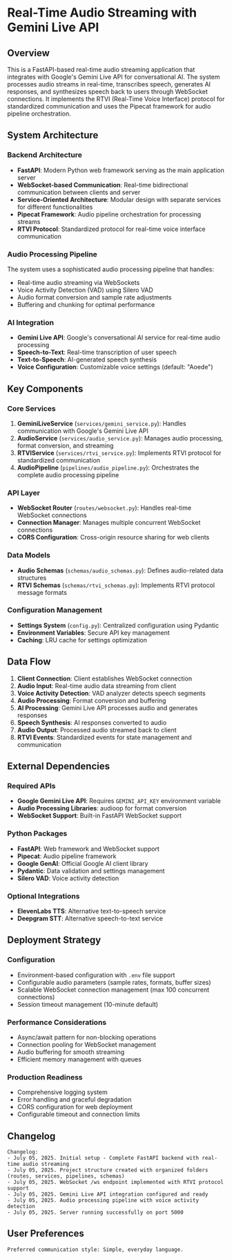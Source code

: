 # Real-Time Audio Streaming with Gemini Live API

## Overview

This is a FastAPI-based real-time audio streaming application that integrates with Google's Gemini Live API for conversational AI. The system processes audio streams in real-time, transcribes speech, generates AI responses, and synthesizes speech back to users through WebSocket connections. It implements the RTVI (Real-Time Voice Interface) protocol for standardized communication and uses the Pipecat framework for audio pipeline orchestration.

## System Architecture

### Backend Architecture
- **FastAPI**: Modern Python web framework serving as the main application server
- **WebSocket-based Communication**: Real-time bidirectional communication between clients and server
- **Service-Oriented Architecture**: Modular design with separate services for different functionalities
- **Pipecat Framework**: Audio pipeline orchestration for processing streams
- **RTVI Protocol**: Standardized protocol for real-time voice interface communication

### Audio Processing Pipeline
The system uses a sophisticated audio processing pipeline that handles:
- Real-time audio streaming via WebSockets
- Voice Activity Detection (VAD) using Silero VAD
- Audio format conversion and sample rate adjustments
- Buffering and chunking for optimal performance

### AI Integration
- **Gemini Live API**: Google's conversational AI service for real-time audio processing
- **Speech-to-Text**: Real-time transcription of user speech
- **Text-to-Speech**: AI-generated speech synthesis
- **Voice Configuration**: Customizable voice settings (default: "Aoede")

## Key Components

### Core Services
1. **GeminiLiveService** (`services/gemini_service.py`): Handles communication with Google's Gemini Live API
2. **AudioService** (`services/audio_service.py`): Manages audio processing, format conversion, and streaming
3. **RTVIService** (`services/rtvi_service.py`): Implements RTVI protocol for standardized communication
4. **AudioPipeline** (`pipelines/audio_pipeline.py`): Orchestrates the complete audio processing pipeline

### API Layer
- **WebSocket Router** (`routes/websocket.py`): Handles real-time WebSocket connections
- **Connection Manager**: Manages multiple concurrent WebSocket connections
- **CORS Configuration**: Cross-origin resource sharing for web clients

### Data Models
- **Audio Schemas** (`schemas/audio_schemas.py`): Defines audio-related data structures
- **RTVI Schemas** (`schemas/rtvi_schemas.py`): Implements RTVI protocol message formats

### Configuration Management
- **Settings System** (`config.py`): Centralized configuration using Pydantic
- **Environment Variables**: Secure API key management
- **Caching**: LRU cache for settings optimization

## Data Flow

1. **Client Connection**: Client establishes WebSocket connection
2. **Audio Input**: Real-time audio data streaming from client
3. **Voice Activity Detection**: VAD analyzer detects speech segments
4. **Audio Processing**: Format conversion and buffering
5. **AI Processing**: Gemini Live API processes audio and generates responses
6. **Speech Synthesis**: AI responses converted to audio
7. **Audio Output**: Processed audio streamed back to client
8. **RTVI Events**: Standardized events for state management and communication

## External Dependencies

### Required APIs
- **Google Gemini Live API**: Requires `GEMINI_API_KEY` environment variable
- **Audio Processing Libraries**: audioop for format conversion
- **WebSocket Support**: Built-in FastAPI WebSocket support

### Python Packages
- **FastAPI**: Web framework and WebSocket support
- **Pipecat**: Audio pipeline framework
- **Google GenAI**: Official Google AI client library
- **Pydantic**: Data validation and settings management
- **Silero VAD**: Voice activity detection

### Optional Integrations
- **ElevenLabs TTS**: Alternative text-to-speech service
- **Deepgram STT**: Alternative speech-to-text service

## Deployment Strategy

### Configuration
- Environment-based configuration with `.env` file support
- Configurable audio parameters (sample rates, formats, buffer sizes)
- Scalable WebSocket connection management (max 100 concurrent connections)
- Session timeout management (10-minute default)

### Performance Considerations
- Async/await pattern for non-blocking operations
- Connection pooling for WebSocket management
- Audio buffering for smooth streaming
- Efficient memory management with queues

### Production Readiness
- Comprehensive logging system
- Error handling and graceful degradation
- CORS configuration for web deployment
- Configurable timeout and connection limits

## Changelog

```
Changelog:
- July 05, 2025. Initial setup - Complete FastAPI backend with real-time audio streaming
- July 05, 2025. Project structure created with organized folders (routes, services, pipelines, schemas)
- July 05, 2025. WebSocket /ws endpoint implemented with RTVI protocol support
- July 05, 2025. Gemini Live API integration configured and ready
- July 05, 2025. Audio processing pipeline with voice activity detection
- July 05, 2025. Server running successfully on port 5000
```

## User Preferences

```
Preferred communication style: Simple, everyday language.
```